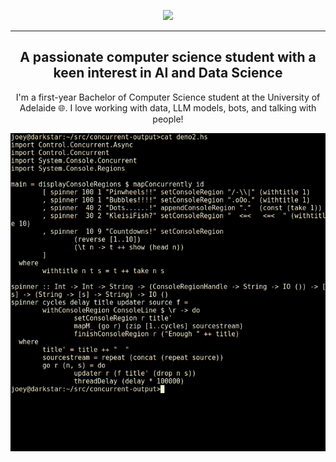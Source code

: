 <p align="center">
  <a href="https://git.io/typing-svg">
    <img src="https://readme-typing-svg.demolab.com?font=Pacifico&size=30&duration=3000&pause=20&color=000000&center=true&vCenter=true&random=false&width=435&lines=Hi!%F0%9F%91%8B%F0%9F%8F%BE;This+is+Mahir%F0%9F%98%89;Welcome+to+my+awesome+github!" />
  </a>
</p>

---

<h2 align="center">A passionate computer science student with a keen interest in AI and Data Science</h2>
<p align="center">
  I'm a first-year Bachelor of Computer Science student at the University of Adelaide 🌐. I love working with data, LLM models, bots, and talking with people! 
</p>

![til](https://github.com/KnightRadiant44/KnightRadiant44/blob/42f62c0f3a8fddd394dc60e4322d358d74ad4ab1/3EqV.gif)

<!--
**KnightRadiant44/KnightRadiant44** is a ✨ _special_ ✨ repository because its `README.md` (this file) appears on your GitHub profile.

Here are some ideas to get you started:

- 🔭 I’m currently working on ...
- 🌱 I’m currently learning ...
- 👯 I’m looking to collaborate on ...
- 🤔 I’m looking for help with ...
- 💬 Ask me about ...
- 📫 How to reach me: ...
- 😄 Pronouns: ...
- ⚡ Fun fact: ...
-->

